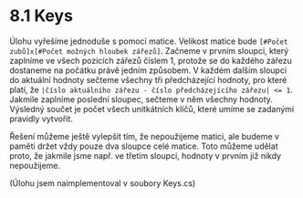 # 8.1 Keys

Úlohu vyřešíme jednoduše s pomocí matice. Velikost matice
bude `[#Počet zubů]x[#Počet možných hloubek zářezů]`.
Začneme v prvním sloupci, který zaplníme ve všech pozicích
zářezů číslem 1, protože se do každého zářezu dostaneme na
počátku právě jedním způsobem. V každém dalším sloupci do
aktuální hodnoty sečteme všechny tři předcházející hodnoty,
pro které platí, že
`|číslo aktuálního zářezu - číslo předcházejícího zářezu| <= 1`.
Jakmile zaplníme poslední sloupec, sečteme v něm všechny
hodnoty. Výsledný součet je počet všech unitkátních klíčů,
které umíme se zadanými pravidly vytvořit.

Řešení můžeme ještě vylepšit tím, že nepoužijeme matici, ale
budeme v paměti držet vždy pouze dva sloupce celé matice.
Toto můžeme udělat proto, že jakmile jsme např. ve třetím
sloupci, hodnoty v prvním již nikdy nepoužijeme.

(Úlohu jsem naimplementoval v soubory Keys.cs)